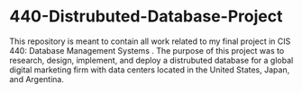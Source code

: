 # 440-Distrubuted-Database-Project
This repository is meant to contain all work related to my final project in CIS 440: Database Management Systems . The purpose of this project was to research, design, implement,  and deploy a distrubuted database for a global digital marketing firm with data centers located in the United States, Japan, and Argentina. 
